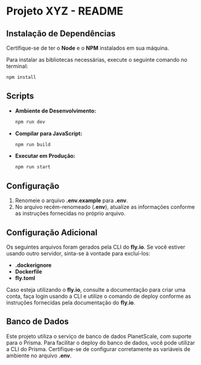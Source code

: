 # Projeto XYZ - README

## Instalação de Dependências

Certifique-se de ter o **Node** e o **NPM** instalados em sua máquina.

Para instalar as bibliotecas necessárias, execute o seguinte comando no terminal:

```bash
npm install
```

## Scripts

- **Ambiente de Desenvolvimento:**
  ```bash
  npm run dev
  ```

- **Compilar para JavaScript:**
  ```bash
  npm run build
  ```

- **Executar em Produção:**
  ```bash
  npm run start
  ```

## Configuração

1. Renomeie o arquivo **.env.example** para **.env**.
2. No arquivo recém-renomeado (**.env**), atualize as informações conforme as instruções fornecidas no próprio arquivo.

## Configuração Adicional

Os seguintes arquivos foram gerados pela CLI do **fly.io**. Se você estiver usando outro servidor, sinta-se à vontade para excluí-los:

- **.dockerignore**
- **Dockerfile**
- **fly.toml**

Caso esteja utilizando o **fly.io**, consulte a documentação para criar uma conta, faça login usando a CLI e utilize o comando de deploy conforme as instruções fornecidas pela documentação do **fly.io**.

## Banco de Dados

Este projeto utiliza o serviço de banco de dados PlanetScale, com suporte para o Prisma. Para facilitar o deploy do banco de dados, você pode utilizar a CLI do Prisma. Certifique-se de configurar corretamente as variáveis de ambiente no arquivo **.env**.
